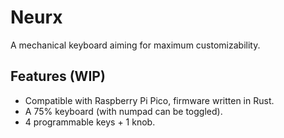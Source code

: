 # Neurx

A mechanical keyboard aiming for maximum customizability.

## Features (WIP)

- Compatible with Raspberry Pi Pico, firmware written in Rust.
- A 75% keyboard (with numpad can be toggled).
- 4 programmable keys + 1 knob.
